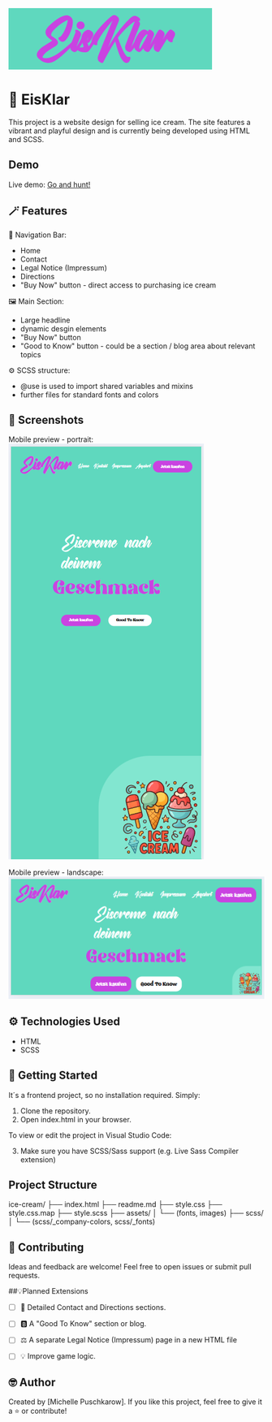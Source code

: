 ![Website Logo](./assets/eis-klar-logo.png)

# 🍦 EisKlar 

This project is a website design for selling ice cream. The site features a vibrant and playful design and is currently being developed using HTML and SCSS. 

## Demo

Live demo: [Go and hunt!](https://michelle-bit-web.github.io/ice-cream)

## 🪄 Features

🧭 Navigation Bar:
- Home
- Contact
- Legal Notice (Impressum)
- Directions
- "Buy Now" button - direct access to purchasing ice cream

🖼️ Main Section:
- Large headline
- dynamic desgin elements
- "Buy Now" button
- "Good to Know" button - could be a section / blog area about relevant topics

⚙️ SCSS structure:
- @use is used to import shared variables and mixins
- further files for standard fonts and colors

## 📸 Screenshots

Mobile preview - portrait:<br>
![App Board](./assets/preview.png)

Mobile preview - landscape:<br>
![App Board](./assets/preview-landscape.png)

## ⚙️ Technologies Used

- HTML
- SCSS

## 🚀 Getting Started

It´s a frontend project, so no installation required. Simply:

1. Clone the repository.
2. Open index.html in your browser.

To view or edit the project in Visual Studio Code:

3. Make sure you have SCSS/Sass support (e.g. Live Sass Compiler extension)

## Project Structure

ice-cream/
├── index.html
├── readme.md
├── style.css
├── style.css.map
├── style.scss
├── assets/
│   └── (fonts, images)
├── scss/
│   └── (scss/_company-colors, scss/_fonts)

## 🤝 Contributing

Ideas and feedback are welcome! Feel free to open issues or submit pull requests.

##💡Planned Extensions

- [ ] 📍 Detailed Contact and Directions sections.

- [ ] 🅱️ A "Good To Know" section or blog.

- [ ] ⚖️ A separate Legal Notice (Impressum) page in a new HTML file

- [ ] 💡 Improve game logic.
   
## 🤓 Author

Created by [Michelle Puschkarow].
If you like this project, feel free to give it a ⭐️ or contribute!

